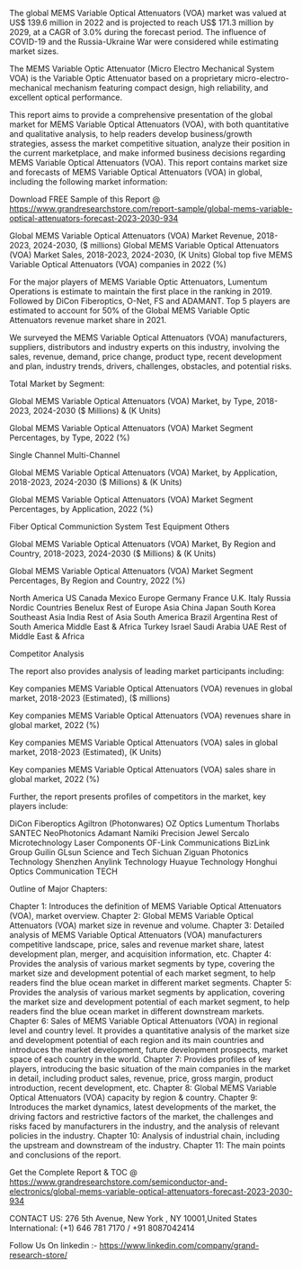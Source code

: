 
The global MEMS Variable Optical Attenuators (VOA) market was valued at US$ 139.6 million in 2022 and is projected to reach US$ 171.3 million by 2029, at a CAGR of 3.0% during the forecast period. The influence of COVID-19 and the Russia-Ukraine War were considered while estimating market sizes.

The MEMS Variable Optic Attenuator (Micro Electro Mechanical System VOA) is the Variable Optic Attenuator based on a proprietary micro-electro-mechanical mechanism featuring compact design, high reliability, and excellent optical performance.

This report aims to provide a comprehensive presentation of the global market for MEMS Variable Optical Attenuators (VOA), with both quantitative and qualitative analysis, to help readers develop business/growth strategies, assess the market competitive situation, analyze their position in the current marketplace, and make informed business decisions regarding MEMS Variable Optical Attenuators (VOA). This report contains market size and forecasts of MEMS Variable Optical Attenuators (VOA) in global, including the following market information:

Download FREE Sample of this Report @ https://www.grandresearchstore.com/report-sample/global-mems-variable-optical-attenuators-forecast-2023-2030-934

Global MEMS Variable Optical Attenuators (VOA) Market Revenue, 2018-2023, 2024-2030, ($ millions)
Global MEMS Variable Optical Attenuators (VOA) Market Sales, 2018-2023, 2024-2030, (K Units)
Global top five MEMS Variable Optical Attenuators (VOA) companies in 2022 (%)

For the major players of MEMS Variable Optic Attenuators, Lumentum Operations is estimate to maintain the first place in the ranking in 2019. Followed by DiCon Fiberoptics, O-Net, FS and ADAMANT. Top 5 players are estimated to account for 50% of the Global MEMS Variable Optic Attenuators revenue market share in 2021.

We surveyed the MEMS Variable Optical Attenuators (VOA) manufacturers, suppliers, distributors and industry experts on this industry, involving the sales, revenue, demand, price change, product type, recent development and plan, industry trends, drivers, challenges, obstacles, and potential risks.

Total Market by Segment:

Global MEMS Variable Optical Attenuators (VOA) Market, by Type, 2018-2023, 2024-2030 ($ Millions) & (K Units)

Global MEMS Variable Optical Attenuators (VOA) Market Segment Percentages, by Type, 2022 (%)

Single Channel
Multi-Channel

Global MEMS Variable Optical Attenuators (VOA) Market, by Application, 2018-2023, 2024-2030 ($ Millions) & (K Units)

Global MEMS Variable Optical Attenuators (VOA) Market Segment Percentages, by Application, 2022 (%)

Fiber Optical Communiction System
Test Equipment
Others

Global MEMS Variable Optical Attenuators (VOA) Market, By Region and Country, 2018-2023, 2024-2030 ($ Millions) & (K Units)

Global MEMS Variable Optical Attenuators (VOA) Market Segment Percentages, By Region and Country, 2022 (%)

North America
US
Canada
Mexico
Europe
Germany
France
U.K.
Italy
Russia
Nordic Countries
Benelux
Rest of Europe
Asia
China
Japan
South Korea
Southeast Asia
India
Rest of Asia
South America
Brazil
Argentina
Rest of South America
Middle East & Africa
Turkey
Israel
Saudi Arabia
UAE
Rest of Middle East & Africa

Competitor Analysis

The report also provides analysis of leading market participants including:

Key companies MEMS Variable Optical Attenuators (VOA) revenues in global market, 2018-2023 (Estimated), ($ millions)

Key companies MEMS Variable Optical Attenuators (VOA) revenues share in global market, 2022 (%)

Key companies MEMS Variable Optical Attenuators (VOA) sales in global market, 2018-2023 (Estimated), (K Units)

Key companies MEMS Variable Optical Attenuators (VOA) sales share in global market, 2022 (%)

Further, the report presents profiles of competitors in the market, key players include:

DiCon Fiberoptics
Agiltron (Photonwares)
OZ Optics
Lumentum
Thorlabs
SANTEC
NeoPhotonics
Adamant Namiki Precision Jewel
Sercalo Microtechnology
Laser Components
OF-Link Communications
BizLink Group
Guilin GLsun Science and Tech
Sichuan Ziguan Photonics Technology
Shenzhen Anylink Technology
Huayue Technology
Honghui Optics Communication TECH

Outline of Major Chapters:

Chapter 1: Introduces the definition of MEMS Variable Optical Attenuators (VOA), market overview.
Chapter 2: Global MEMS Variable Optical Attenuators (VOA) market size in revenue and volume.
Chapter 3: Detailed analysis of MEMS Variable Optical Attenuators (VOA) manufacturers competitive landscape, price, sales and revenue market share, latest development plan, merger, and acquisition information, etc.
Chapter 4: Provides the analysis of various market segments by type, covering the market size and development potential of each market segment, to help readers find the blue ocean market in different market segments.
Chapter 5: Provides the analysis of various market segments by application, covering the market size and development potential of each market segment, to help readers find the blue ocean market in different downstream markets.
Chapter 6: Sales of MEMS Variable Optical Attenuators (VOA) in regional level and country level. It provides a quantitative analysis of the market size and development potential of each region and its main countries and introduces the market development, future development prospects, market space of each country in the world.
Chapter 7: Provides profiles of key players, introducing the basic situation of the main companies in the market in detail, including product sales, revenue, price, gross margin, product introduction, recent development, etc.
Chapter 8: Global MEMS Variable Optical Attenuators (VOA) capacity by region & country.
Chapter 9: Introduces the market dynamics, latest developments of the market, the driving factors and restrictive factors of the market, the challenges and risks faced by manufacturers in the industry, and the analysis of relevant policies in the industry.
Chapter 10: Analysis of industrial chain, including the upstream and downstream of the industry.
Chapter 11: The main points and conclusions of the report.

Get the Complete Report & TOC @ https://www.grandresearchstore.com/semiconductor-and-electronics/global-mems-variable-optical-attenuators-forecast-2023-2030-934

CONTACT US:
276 5th Avenue, New York , NY 10001,United States
International: (+1) 646 781 7170 / +91 8087042414

Follow Us On linkedin :- https://www.linkedin.com/company/grand-research-store/
